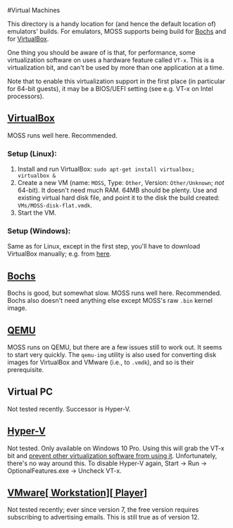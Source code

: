 #Virtual Machines

This directory is a handy location for (and hence the default location of) emulators' builds.
For emulators, MOSS supports being build for [Bochs](http://bochs.sourceforge.net/) and for
[VirtualBox](https://www.virtualbox.org/wiki/VirtualBox).

One thing you should be aware of is that, for performance, some virtualization software on uses a
hardware feature called `VT-x`.  This is a virtualization bit, and can't be used by more than one
application at a time.

Note that to enable this virtualization support in the first place (in particular for 64-bit
guests), it may be a BIOS/UEFI setting (see e.g. VT-x on Intel processors).

## [VirtualBox](https://www.virtualbox.org/wiki/VirtualBox)

MOSS runs well here.  Recommended.

### Setup (Linux):

1. Install and run VirtualBox: `sudo apt-get install virtualbox; virtualbox &`
2. Create a new VM (name: `MOSS`, Type: `Other`, Version: `Other/Unknown`; _not_ 64-bit).  It
doesn't need much RAM.  64MB should be plenty.  Use and existing virtual hard disk file, and
point it to the disk the build created: `VMs/MOSS-disk-flat.vmdk`.
3. Start the VM.

### Setup (Windows):

Same as for Linux, except in the first step, you'll have to download VirtualBox manually; e.g. from
[here](https://www.virtualbox.org/wiki/Downloads).

## [Bochs](http://bochs.sourceforge.net/)

Bochs is good, but somewhat slow.  MOSS runs well here.  Recommended.  Bochs also doesn't need
anything else except MOSS's raw `.bin` kernel image.

## [QEMU](http://wiki.qemu.org/Main_Page)

MOSS runs on QEMU, but there are a few issues still to work out.  It seems to start very quickly.
The `qemu-img` utility is also used for converting disk images for VirtualBox and VMware (i.e., to
`.vmdk`), and so is their prerequisite.

## Virtual PC

Not tested recently.  Successor is Hyper-V.

## [Hyper-V](https://docs.microsoft.com/en-us/virtualization/hyper-v-on-windows/quick-start/enable-hyper-v)

Not tested.  Only available on Windows 10 Pro.  Using this will grab the VT-x bit and
[prevent other virtualization software from using it](https://forums.virtualbox.org/viewtopic.php?f=6&t=64624).
Unfortunately, there's no way around this.  To disable Hyper-V again, Start -> Run ->
OptionalFeatures.exe -> Uncheck VT-x.

## [VMware[ Workstation][ Player]](http://www.vmware.com/)

Not tested recently; ever since version 7, the free version requires subscribing to advertising
emails.  This is still true as of version 12.
